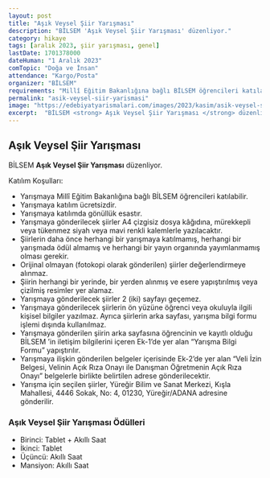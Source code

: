 ```yaml
---
layout: post
title: "Aşık Veysel Şiir Yarışması"
description: "BİLSEM 'Aşık Veysel Şiir Yarışması' düzenliyor."
category: hikaye
tags: [aralık 2023, şiir yarışması, genel]
lastDate: 1701378000
dateHuman: "1 Aralık 2023"
comTopic: "Doğa ve İnsan"
attendance: "Kargo/Posta"
organizer: "BİLSEM"
requirements: "Millî Eğitim Bakanlığına bağlı BİLSEM öğrencileri katılabilir."
permalink: "asik-veysel-siir-yarismasi"
image: "https://edebiyatyarismalari.com/images/2023/kasim/asik-veysel-siir-yarismasi.jpg"
excerpt:  "BİLSEM <strong> Aşık Veysel Şiir Yarışması </strong> düzenliyor."
---
```


## Aşık Veysel Şiir Yarışması
BİLSEM **Aşık Veysel Şiir Yarışması** düzenliyor.  

Katılım Koşulları:
- Yarışmaya Millî Eğitim Bakanlığına bağlı BİLSEM öğrencileri katılabilir. 
- Yarışmaya katılım ücretsizdir. 
- Yarışmaya katılımda gönüllük esastır.
- Yarışmaya gönderilecek şiirler A4 çizgisiz dosya kâğıdına, mürekkepli veya tükenmez siyah veya mavi renkli kalemlerle yazılacaktır.
- Şiirlerin daha önce herhangi bir yarışmaya katılmamış, herhangi bir yarışmada ödül almamış ve herhangi bir yayın organında yayımlanmamış olması gerekir.
- Orijinal olmayan (fotokopi olarak gönderilen) şiirler değerlendirmeye alınmaz.
- Şiirin herhangi bir yerinde, bir yerden alınmış ve esere yapıştırılmış veya çizilmiş resimler yer alamaz.
- Yarışmaya gönderilecek şiirler 2 (iki) sayfayı geçemez.
- Yarışmaya gönderilecek şiirlerin ön yüzüne öğrenci veya okuluyla ilgili kişisel bilgiler yazılmaz. Ayrıca şiirlerin arka sayfası, yarışma bilgi formu işlemi dışında kullanılmaz.
- Yarışmaya gönderilen şiirin arka sayfasına öğrencinin ve kayıtlı olduğu BİLSEM ’in iletişim bilgilerini içeren Ek-1’de yer alan “Yarışma Bilgi Formu” yapıştırılır.
- Yarışmaya ilişkin gönderilen belgeler içerisinde Ek-2’de yer alan “Veli İzin Belgesi, Velinin Açık Rıza Onayı ile Danışman Öğretmenin Açık Rıza Onayı” belgelerle birlikte belirtilen adrese gönderilecektir.
- Yarışma için seçilen şiirler, Yüreğir Bilim ve Sanat Merkezi, Kışla Mahallesi, 4446 Sokak, No: 4, 01230, Yüreğir/ADANA adresine gönderilir.


### Aşık Veysel Şiir Yarışması Ödülleri
- Birinci: Tablet + Akıllı Saat
- İkinci: Tablet
- Üçüncü: Akıllı Saat
- Mansiyon: Akıllı Saat 
